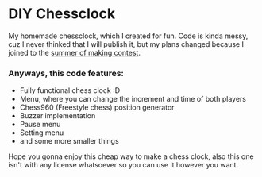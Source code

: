 # DIY Chessclock
 My homemade chessclock, which I created for fun. Code is kinda messy, cuz I never thinked that I will publish it, but my plans changed because I joined to the [summer of making contest](https://summer.hackclub.com/).

### Anyways, this code features:
- Fully functional chess clock :D
- Menu, where you can change the increment and time of both players
- Chess960 (Freestyle chess) position generator
- Buzzer implementation
- Pause menu
- Setting menu
- and some more smaller things

Hope you gonna enjoy this cheap way to make a chess clock, also this one isn't with any license whatsoever so you can use it however you want.
